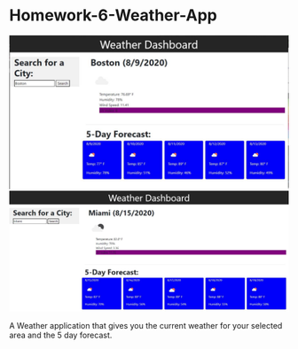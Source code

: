 # Homework-6-Weather-App

![](assets/WeatherApp.JPG)
![](assets/WeatherApp2.JPG)

A Weather application that gives you the current weather for your selected area and the 5 day forecast.
